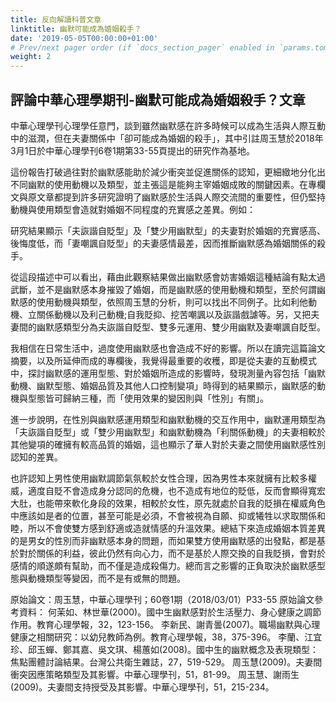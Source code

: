 ```yaml
---
title: 反向解讀科普文章
linktitle: 幽默可能成為婚姻殺手？
date: '2019-05-05T00:00:00+01:00'
# Prev/next pager order (if `docs_section_pager` enabled in `params.toml`)
weight: 2
---
```


## 評論中華心理學期刊-幽默可能成為婚姻殺手？文章

中華心理學刊心理學任意門，談到雖然幽默感在許多時候可以成為生活與人際互動中的滋潤，但在夫妻關係中「卻可能成為婚姻的殺手」，其中引註周玉慧於2018年3月1日於中華心理學刊6卷1期第33-55頁提出的研究作為基地。

這份報告打破過往對於幽默感能助於減少衝突並促進關係的認知，更細緻地分化出不同幽默的使用動機以及類型，並主張這是能夠主宰婚姻成敗的關鍵因素。在專欄文與原文章都提到許多研究證明了幽默感於生活與人際交流間的重要性，但仍堅持動機與使用類型會造就對婚姻不同程度的充實感之差異。例如：

研究結果顯示「夫詼諧自貶型」及「雙少用幽默型」的夫妻對於婚姻的充實感高、後悔度低，而「妻嘲諷自貶型」的夫妻感情最差，因而推斷幽默感為婚姻關係的殺手。

從這段描述中可以看出，藉由此觀察結果做出幽默感會妨害婚姻這種結論有點太過武斷，並不是幽默感本身摧毀了婚姻，而是幽默感的使用動機和類型，至於何謂幽默感的使用動機與類型，依照周玉慧的分析，則可以找出不同例子。比如利他動機、立關係動機以及利己動機;自我貶抑、挖苦嘲諷以及詼諧戲謔等。另，又把夫妻間的幽默感類型分為夫詼諧自貶型、雙多元運用、雙少用幽默及妻嘲諷自貶型。
       
我相信在日常生活中，過度使用幽默感也會造成不好的影響。所以在讀完這篇論文摘要，以及所延伸而成的專欄後，我覺得最重要的收穫，即是從夫妻的互動模式中，探討幽默感的運用型態、對於婚姻所造成的影響時，發現測量內容包括「幽默動機、幽默型態、婚姻品質及其他人口控制變項」時得到的結果顯示，幽默感的動機與型態皆可歸納三種，而「使用效果的變因則與「性別」有關」。
        
進一步說明，在性別與幽默感運用類型和幽默動機的交互作用中，幽默運用類型為「夫詼諧自貶型」或「雙少用幽默型」和幽默動機為「利關係動機」的夫妻相較於其他變項的確擁有較高品質的婚姻，這也顯示了華人對於夫妻之間使用幽默感性別認知的差異。
         
也許認知上男性使用幽默調節氣氛較於女性合理，因為男性本來就擁有比較多權威，適度自貶不會造成身分認同的危機，也不造成有地位的貶低，反而會顯得寬宏大肚，也能帶來軟化身段的效果，相較於女性，原先就處於自我的貶損在權威角色中應該如是者的位置，甚至可能是必須，不會被視為自願、抑或犧牲以求取關係和睦，所以不會使雙方感到舒適或造就情感的升溫效果。總結下來造成婚姻本質差異的是男女的性別而非幽默感本身的問題，而如果雙方使用幽默感的出發點，都是基於對於關係的利益，彼此仍然有向心力，而不是基於人際交換的自我貶損，會對於感情的順遂頗有幫助，而不僅是造成殺傷力。總而言之影響的正負取決於幽默感型態與動機類型等變因，而不是有或無的問題。

原始論文：周玉慧，中華心理學刊；60卷1期（2018/03/01）P33-55
原始論文參考資料：
何茉如、林世華(2000)。國中生幽默感對於生活壓力、身心健康之調節作用。教育心理學報，32，123-156。 
李新民、謝青曇(2007)。職場幽默與心理健康之相關研究：以幼兒教師為例。教育心理學報，38，375-396。 
李蘭、江宜珍、邱玉蟬、鄭其嘉、吳文琪、楊蕙如(2008)。國中生的幽默概念及表現類型：焦點團體討論結果。台灣公共衛生雜誌，27，519-529。 
周玉慧(2009)。夫妻間衝突因應策略類型及其影響。中華心理學刊，51，81-99。 
周玉慧、謝雨生(2009)。夫妻間支持授受及其影響。中華心理學刊，51，215-234。 
